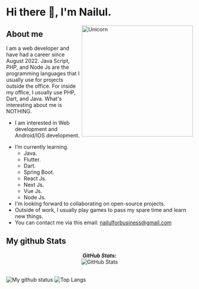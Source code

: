 # Hi there 👋, I'm Nailul. 

<img align="right" width=300px alt="Unicorn" src="https://c.tenor.com/GN73MKBawZYAAAAi/busy-cute.gif" />

## About me

I am a web developer and have had a career since August 2022. Java Script, PHP, and Node Js are the programming languages that I usually use for projects outside the office. For inside my office, I usually use PHP, Dart, and Java. What's interesting about me is NOTHING.
* I am interested in Web development and Android/IOS development.
- I’m currently learning.
  - Java.
  - Flutter.
  - Dart.
  - Spring Boot.
  - React Js.
  - Next Js.
  - Vue Js.
  - Node Js.
- I'm looking forward to collaborating on open-source projects.
- Outside of work, I usually play games to pass my spare time and learn new things.
- You can contact me via this email: <a href="nailulforbusiness@gmail.com">nailulforbusiness@gmail.com</a>


<h2>My github Stats</h2>

<div>
  <p align="center">
  <b><em>GitHub Stats:</em></b> <br/>
    <img src="https://github-readme-streak-stats.herokuapp.com/?user=nailulll" alt="GitHub Stats" /> <br/><br/>
</div>

![My github status](https://github-readme-stats.vercel.app/api?username=nailulll&show_icons=true&include_all_commits=true)
![Top Langs](https://github-readme-stats.vercel.app/api/top-langs/?username=nailulll&layout=compact)
